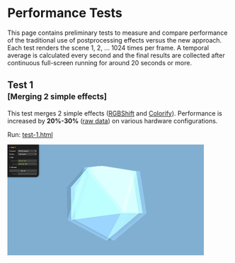 # Performance Tests

This page contains preliminary tests to measure and compare performance of the
traditional use of postprocessing effects versus the new approach. Each test
renders the scene 1, 2, ... 1024 times per frame. A temporal average is
calculated every second and the final results are collected after continuous
full-screen running for around 20 seconds or more.

## Test 1<br><small>[Merging 2 simple effects]</small>

This test merges 2 simple effects ([RGBShift](../gallery/index.md#rgbshift)
and [Colorify](../gallery/index.md#colorify)). Performance is increased by
**20%-30%** ([raw data](test-1/rawdata.md)) on various hardware configurations.

Run: [test-1.html](test-1/index.html)
	
[<img src="test-1/snapshot.jpg">](test-1/index.html)



<!--
## Test 2<br><small>[Merging 3 shaders in one]</small>

This test merges 3 simple shaders ([RGBShiftShader](../gallery/index.md#rgbshiftshader),
[ColorifyShader](../gallery/index.md#colorifyshader) and
[BrightnessContrastShader](../gallery/index.md#brightnesscontrastshader)) into
one OOPS shader. The shader is used by a ShaderPass in an EffectComposer.
Merging increases performance by **40%-70%** ([details](test-2/details.md)).

Run: [test-2.html](test-2/index.html)
	
[<img src="test-2/snapshot.jpg">](test-2/index.html)



## Test 3<br><small>[Merging 4 shaders in one]</small>

This test merges 4 simple shaders ([RGBShiftShader](../gallery/index.md#rgbshiftshader),
[FilmShader](../gallery/index.md#filmshader),
[VignetteShader](../gallery/index.md#vignetteshader) and
[BleachBypassShader](../gallery/index.md#bleachbypassshader)) into one OOPS
shader. The shader is used by a ShaderPass in an EffectComposer.
Merging increases performance by **70%-100%** ([details](test-3/details.md)).

Run: [test-3.html](test-3/index.html)
	
[<img src="test-3/snapshot.jpg">](test-3/index.html)



## Test 4<br><small>[Merging shaders with many samplings]</small>

This test merges 2 shaders ([HalftoneShader](../gallery/index.md#halftoneshader)
and [ConvolutionShader](../gallery/index.md#convolutionshader)) into one OOPS
shader. The shader is used by a ShaderPass in an EffectComposer. The shaders
samples a texture 109 and 25 times. Using the shaders in separate passes results
in 109+25=134 samplings per fragment, while merging the shaders results to 
109&times;25=2725 samplings. The overall results is that in this case merging
**decreases performance by 65%-80%** ([details](test-4/details.md)).

Run: [test-4.html](test-4/index.html)
	
[<img src="test-4/snapshot.jpg">](test-4/index.html)




## Test 5<br><small>[Splitting shaders with many samplings]</small>

This test uses 2 shaders ([HalftoneShader](../gallery/index.md#halftoneshader)
and [ConvolutionShader](../gallery/index.md#convolutionshader)) automatically
split into to separate passes. The performance increase is because of baked
uniforms. The overall results is that in this case splitting
**increases performance by 5%-70%** ([details](test-5/details.md)).

Run: [test-5.html](test-5/index.html)
	
[<img src="test-5/snapshot.jpg">](test-5/index.html)

-->